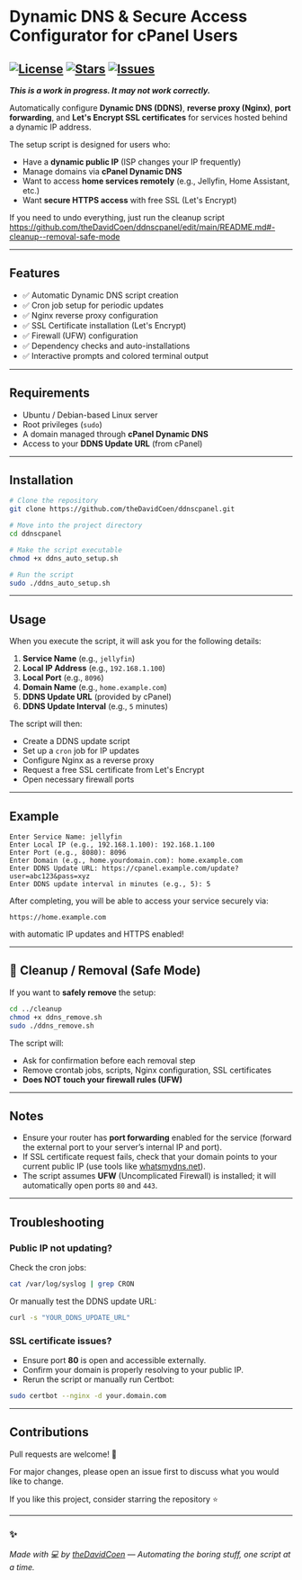 # Dynamic DNS & Secure Access Configurator for cPanel Users

[![License](https://img.shields.io/github/license/theDavidCoen/ddnscpanel)](https://github.com/theDavidCoen/ddnscpanel/blob/main/README.md#license)
[![Stars](https://img.shields.io/github/stars/theDavidCoen/ddnscpanel?style=social)](https://github.com/theDavidCoen/ddnscpanel)
[![Issues](https://img.shields.io/github/issues/theDavidCoen/ddnscpanel)](https://github.com/theDavidCoen/ddnscpanel/issues)
---
***This is a work in progress. It may not work correctly.***


Automatically configure **Dynamic DNS (DDNS)**, **reverse proxy (Nginx)**, **port forwarding**, and **Let's Encrypt SSL certificates** for services hosted behind a dynamic IP address.

The setup script is designed for users who:
- Have a **dynamic public IP** (ISP changes your IP frequently)
- Manage domains via **cPanel Dynamic DNS**
- Want to access **home services remotely** (e.g., Jellyfin, Home Assistant, etc.)
- Want **secure HTTPS access** with free SSL (Let's Encrypt)

If you need to undo everything, just run the cleanup script https://github.com/theDavidCoen/ddnscpanel/edit/main/README.md#-cleanup--removal-safe-mode

---

## Features

- ✅ Automatic Dynamic DNS script creation
- ✅ Cron job setup for periodic updates
- ✅ Nginx reverse proxy configuration
- ✅ SSL Certificate installation (Let's Encrypt)
- ✅ Firewall (UFW) configuration
- ✅ Dependency checks and auto-installations
- ✅ Interactive prompts and colored terminal output

---

## Requirements

- Ubuntu / Debian-based Linux server
- Root privileges (`sudo`)
- A domain managed through **cPanel Dynamic DNS**
- Access to your **DDNS Update URL** (from cPanel)

---

## Installation

```bash
# Clone the repository
git clone https://github.com/theDavidCoen/ddnscpanel.git

# Move into the project directory
cd ddnscpanel

# Make the script executable
chmod +x ddns_auto_setup.sh

# Run the script
sudo ./ddns_auto_setup.sh
```

---

## Usage

When you execute the script, it will ask you for the following details:

1. **Service Name** (e.g., `jellyfin`)
2. **Local IP Address** (e.g., `192.168.1.100`)
3. **Local Port** (e.g., `8096`)
4. **Domain Name** (e.g., `home.example.com`)
5. **DDNS Update URL** (provided by cPanel)
6. **DDNS Update Interval** (e.g., `5` minutes)

The script will then:

- Create a DDNS update script
- Set up a `cron` job for IP updates
- Configure Nginx as a reverse proxy
- Request a free SSL certificate from Let's Encrypt
- Open necessary firewall ports

---

## Example

```text
Enter Service Name: jellyfin
Enter Local IP (e.g., 192.168.1.100): 192.168.1.100
Enter Port (e.g., 8080): 8096
Enter Domain (e.g., home.yourdomain.com): home.example.com
Enter DDNS Update URL: https://cpanel.example.com/update?user=abc123&pass=xyz
Enter DDNS update interval in minutes (e.g., 5): 5
```

After completing, you will be able to access your service securely via:

```
https://home.example.com
```

with automatic IP updates and HTTPS enabled!

---

## 🧹 Cleanup / Removal (Safe Mode)

If you want to **safely remove** the setup:

```bash
cd ../cleanup
chmod +x ddns_remove.sh
sudo ./ddns_remove.sh
```

The script will:
- Ask for confirmation before each removal step
- Remove crontab jobs, scripts, Nginx configuration, SSL certificates
- **Does NOT touch your firewall rules (UFW)**

---

## Notes

- Ensure your router has **port forwarding** enabled for the service (forward the external port to your server’s internal IP and port).
- If SSL certificate request fails, check that your domain points to your current public IP (use tools like [whatsmydns.net](https://www.whatsmydns.net/)).
- The script assumes **UFW** (Uncomplicated Firewall) is installed; it will automatically open ports `80` and `443`.

---

## Troubleshooting

### Public IP not updating?

Check the cron jobs:

```bash
cat /var/log/syslog | grep CRON
```

Or manually test the DDNS update URL:

```bash
curl -s "YOUR_DDNS_UPDATE_URL"
```

### SSL certificate issues?

- Ensure port **80** is open and accessible externally.
- Confirm your domain is properly resolving to your public IP.
- Rerun the script or manually run Certbot:

```bash
sudo certbot --nginx -d your.domain.com
```

---
## Contributions

Pull requests are welcome! 🚀

For major changes, please open an issue first to discuss what you would like to change.

If you like this project, consider starring the repository ⭐

---

### ✨
*Made with 💻 by [theDavidCoen](https://github.com/theDavidCoen) — Automating the boring stuff, one script at a time.*
